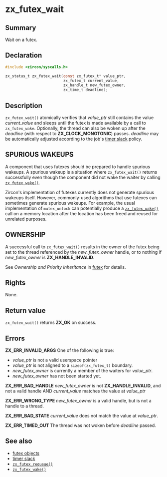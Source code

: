 <!-- Generated by zircon/scripts/update-docs-from-fidl, do not edit! -->
# zx_futex_wait

## Summary

Wait on a futex.

## Declaration

```c
#include <zircon/syscalls.h>

zx_status_t zx_futex_wait(const zx_futex_t* value_ptr,
                          zx_futex_t current_value,
                          zx_handle_t new_futex_owner,
                          zx_time_t deadline);
```

## Description

`zx_futex_wait()` atomically verifies that *value_ptr* still contains the value
*current_value* and sleeps until the futex is made available by a call to
`zx_futex_wake`. Optionally, the thread can also be woken up after the
*deadline* (with respect to **ZX_CLOCK_MONOTONIC**) passes. *deadline* may be
automatically adjusted according to the job's [timer slack] policy.

## SPURIOUS WAKEUPS

A component that uses futexes should be prepared to handle spurious
wakeups.  A spurious wakeup is a situation where `zx_futex_wait()`
returns successfully even though the component did not wake the waiter
by calling [`zx_futex_wake()`].

Zircon's implementation of futexes currently does not generate
spurious wakeups itself.  However, commonly-used algorithms that use
futexes can sometimes generate spurious wakeups.  For example, the
usual implementation of `mutex_unlock` can potentially produce a
[`zx_futex_wake()`] call on a memory location after the location has been
freed and reused for unrelated purposes.

## OWNERSHIP

A successful call to `zx_futex_wait()` results in the owner of the futex being
set to the thread referenced by the *new_futex_owner* handle, or to nothing if
*new_futex_owner* is **ZX_HANDLE_INVALID**.

See *Ownership and Priority Inheritance* in [futex](/docs/reference/kernel_objects/futex.md) for
details.

## Rights

None.

## Return value

`zx_futex_wait()` returns **ZX_OK** on success.

## Errors

**ZX_ERR_INVALID_ARGS**  One of the following is true:

+ *value_ptr* is not a valid userspace pointer
+ *value_ptr* is not aligned to a `sizeof(zx_futex_t)` boundary.
+ *new_futex_owner* is currently a member of the waiters for *value_ptr*.
+ *new_futex_owner* has not been started yet.

**ZX_ERR_BAD_HANDLE**  *new_futex_owner* is not **ZX_HANDLE_INVALID**, and not a valid handle AND
*current_value* matches the value at *value_ptr*

**ZX_ERR_WRONG_TYPE**  *new_futex_owner* is a valid handle, but is not a handle to a thread.

**ZX_ERR_BAD_STATE**  *current_value* does not match the value at *value_ptr*.

**ZX_ERR_TIMED_OUT**  The thread was not woken before *deadline* passed.

## See also

 - [futex objects]
 - [timer slack]
 - [`zx_futex_requeue()`]
 - [`zx_futex_wake()`]

[futex objects]: /docs/reference/kernel_objects/futex.md
[timer slack]: /docs/concepts/kernel/timer_slack.md
[`zx_futex_requeue()`]: futex_requeue.md
[`zx_futex_wake()`]: futex_wake.md

